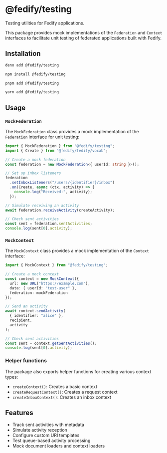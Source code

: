 <!-- deno-fmt-ignore-file -->

@fedify/testing
===============

Testing utilities for Fedify applications.

This package provides mock implementations of the `Federation` and `Context`
interfaces to facilitate unit testing of federated applications built with
Fedify.


Installation
------------

~~~~ bash
deno add @fedify/testing
~~~~

~~~~ bash
npm install @fedify/testing
~~~~

~~~~ bash
pnpm add @fedify/testing
~~~~

~~~~ bash
yarn add @fedify/testing
~~~~


Usage
-----

### `MockFederation`

The `MockFederation` class provides a mock implementation of the `Federation`
interface for unit testing:

~~~~ typescript
import { MockFederation } from "@fedify/testing";
import { Create } from "@fedify/fedify/vocab";

// Create a mock federation
const federation = new MockFederation<{ userId: string }>();

// Set up inbox listeners
federation
  .setInboxListeners("/users/{identifier}/inbox")
  .on(Create, async (ctx, activity) => {
    console.log("Received:", activity);
  });

// Simulate receiving an activity
await federation.receiveActivity(createActivity);

// Check sent activities
const sent = federation.sentActivities;
console.log(sent[0].activity);
~~~~

### `MockContext`

The `MockContext` class provides a mock implementation of the `Context`
interface:

~~~~ typescript
import { MockContext } from "@fedify/testing";

// Create a mock context
const context = new MockContext({
  url: new URL("https://example.com"),
  data: { userId: "test-user" },
  federation: mockFederation
});

// Send an activity
await context.sendActivity(
  { identifier: "alice" },
  recipient,
  activity
);

// Check sent activities
const sent = context.getSentActivities();
console.log(sent[0].activity);
~~~~

### Helper functions

The package also exports helper functions for creating various context types:

 -  `createContext()`: Creates a basic context
 -  `createRequestContext()`: Creates a request context
 -  `createInboxContext()`: Creates an inbox context

## Features

- Track sent activities with metadata
- Simulate activity reception
- Configure custom URI templates
- Test queue-based activity processing
- Mock document loaders and context loaders

